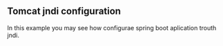 ## Tomcat jndi configuration

In this example you may see how configurae spring boot aplication trouth jndi.
